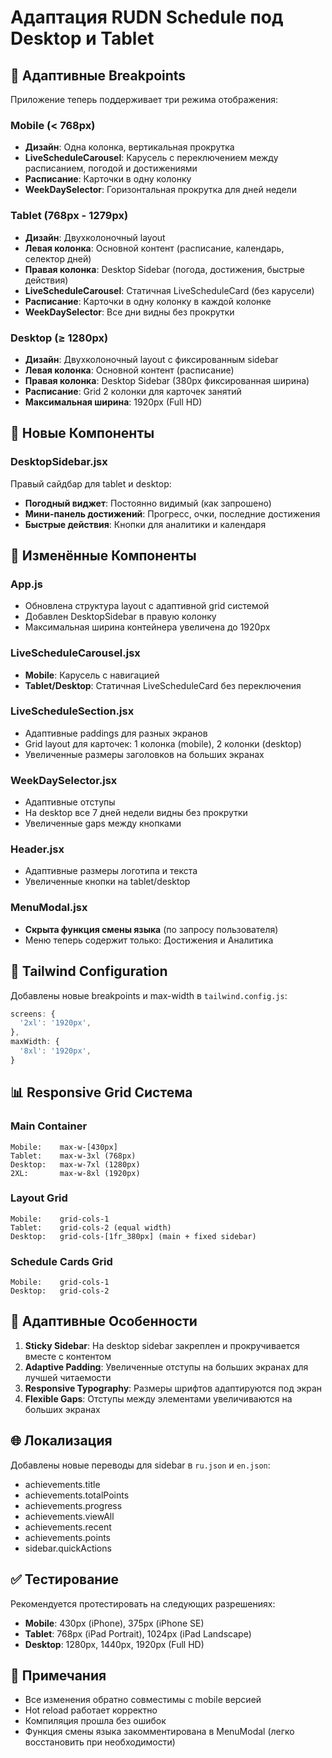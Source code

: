 # Адаптация RUDN Schedule под Desktop и Tablet

## 📱 Адаптивные Breakpoints

Приложение теперь поддерживает три режима отображения:

### Mobile (< 768px)
- **Дизайн**: Одна колонка, вертикальная прокрутка
- **LiveScheduleCarousel**: Карусель с переключением между расписанием, погодой и достижениями
- **Расписание**: Карточки в одну колонку
- **WeekDaySelector**: Горизонтальная прокрутка для дней недели

### Tablet (768px - 1279px) 
- **Дизайн**: Двухколоночный layout
- **Левая колонка**: Основной контент (расписание, календарь, селектор дней)
- **Правая колонка**: Desktop Sidebar (погода, достижения, быстрые действия)
- **LiveScheduleCarousel**: Статичная LiveScheduleCard (без карусели)
- **Расписание**: Карточки в одну колонку в каждой колонке
- **WeekDaySelector**: Все дни видны без прокрутки

### Desktop (≥ 1280px)
- **Дизайн**: Двухколоночный layout с фиксированным sidebar
- **Левая колонка**: Основной контент (расписание)
- **Правая колонка**: Desktop Sidebar (380px фиксированная ширина)
- **Расписание**: Grid 2 колонки для карточек занятий
- **Максимальная ширина**: 1920px (Full HD)

## 🎨 Новые Компоненты

### DesktopSidebar.jsx
Правый сайдбар для tablet и desktop:
- **Погодный виджет**: Постоянно видимый (как запрошено)
- **Мини-панель достижений**: Прогресс, очки, последние достижения
- **Быстрые действия**: Кнопки для аналитики и календаря

## 📐 Изменённые Компоненты

### App.js
- Обновлена структура layout с адаптивной grid системой
- Добавлен DesktopSidebar в правую колонку
- Максимальная ширина контейнера увеличена до 1920px

### LiveScheduleCarousel.jsx
- **Mobile**: Карусель с навигацией
- **Tablet/Desktop**: Статичная LiveScheduleCard без переключения

### LiveScheduleSection.jsx
- Адаптивные paddings для разных экранов
- Grid layout для карточек: 1 колонка (mobile), 2 колонки (desktop)
- Увеличенные размеры заголовков на больших экранах

### WeekDaySelector.jsx
- Адаптивные отступы
- На desktop все 7 дней недели видны без прокрутки
- Увеличенные gaps между кнопками

### Header.jsx
- Адаптивные размеры логотипа и текста
- Увеличенные кнопки на tablet/desktop

### MenuModal.jsx
- **Скрыта функция смены языка** (по запросу пользователя)
- Меню теперь содержит только: Достижения и Аналитика

## 🎯 Tailwind Configuration

Добавлены новые breakpoints и max-width в `tailwind.config.js`:
```js
screens: {
  '2xl': '1920px',
},
maxWidth: {
  '8xl': '1920px',
}
```

## 📊 Responsive Grid Система

### Main Container
```
Mobile:    max-w-[430px]
Tablet:    max-w-3xl (768px)
Desktop:   max-w-7xl (1280px)
2XL:       max-w-8xl (1920px)
```

### Layout Grid
```
Mobile:    grid-cols-1
Tablet:    grid-cols-2 (equal width)
Desktop:   grid-cols-[1fr_380px] (main + fixed sidebar)
```

### Schedule Cards Grid
```
Mobile:    grid-cols-1
Desktop:   grid-cols-2
```

## 🔄 Адаптивные Особенности

1. **Sticky Sidebar**: На desktop sidebar закреплен и прокручивается вместе с контентом
2. **Adaptive Padding**: Увеличенные отступы на больших экранах для лучшей читаемости
3. **Responsive Typography**: Размеры шрифтов адаптируются под экран
4. **Flexible Gaps**: Отступы между элементами увеличиваются на больших экранах

## 🌐 Локализация

Добавлены новые переводы для sidebar в `ru.json` и `en.json`:
- achievements.title
- achievements.totalPoints
- achievements.progress
- achievements.viewAll
- achievements.recent
- achievements.points
- sidebar.quickActions

## ✅ Тестирование

Рекомендуется протестировать на следующих разрешениях:
- **Mobile**: 430px (iPhone), 375px (iPhone SE)
- **Tablet**: 768px (iPad Portrait), 1024px (iPad Landscape)
- **Desktop**: 1280px, 1440px, 1920px (Full HD)

## 📝 Примечания

- Все изменения обратно совместимы с mobile версией
- Hot reload работает корректно
- Компиляция прошла без ошибок
- Функция смены языка закомментирована в MenuModal (легко восстановить при необходимости)
